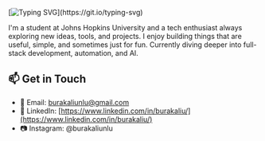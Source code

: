 
[![Typing SVG](https://readme-typing-svg.demolab.com?font=Fira+Code&pause=1000&width=435&lines=Hello+👋!)](https://git.io/typing-svg)

I'm a student at Johns Hopkins University and a tech enthusiast always exploring new ideas, tools, and projects. I enjoy building things that are useful, simple, and sometimes just for fun. Currently diving deeper into full-stack development, automation, and AI.

## 📫 Get in Touch
- 📧 Email: burakaliunlu@gmail.com
- 💼 LinkedIn: [https://www.linkedin.com/in/burakaliu/](https://www.linkedin.com/in/burakaliu/)
- 📷 Instagram: @burakaliunlu


